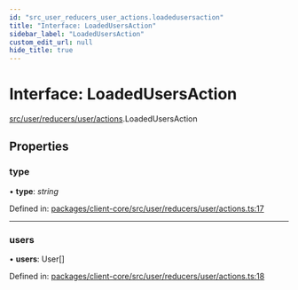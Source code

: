 ```yaml
---
id: "src_user_reducers_user_actions.loadedusersaction"
title: "Interface: LoadedUsersAction"
sidebar_label: "LoadedUsersAction"
custom_edit_url: null
hide_title: true
---
```


# Interface: LoadedUsersAction

[src/user/reducers/user/actions](../modules/src_user_reducers_user_actions.md).LoadedUsersAction

## Properties

### type

• **type**: *string*

Defined in: [packages/client-core/src/user/reducers/user/actions.ts:17](https://github.com/xr3ngine/xr3ngine/blob/673ad6a5f/packages/client-core/src/user/reducers/user/actions.ts#L17)

___

### users

• **users**: User[]

Defined in: [packages/client-core/src/user/reducers/user/actions.ts:18](https://github.com/xr3ngine/xr3ngine/blob/673ad6a5f/packages/client-core/src/user/reducers/user/actions.ts#L18)
